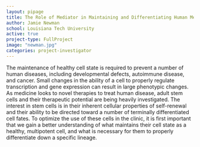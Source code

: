 ```yaml
---
layout: pipage
title: The Role of Mediator in Maintaining and Differentiating Human Mesenchymal Stem Ce
author: Jamie Newman
school: Louisiana Tech University
active: true
project-type: FullProject
image: "newman.jpg"
categories: project-investigator
---
```


<p>The maintenance of healthy cell state is required to prevent a number of human diseases, including developmental defects, autoimmune disease, and cancer. Small changes in the ability of a cell to properly regulate transcription and gene expression can result in large phenotypic changes. As medicine looks to novel therapies to treat human disease, adult stem cells and their therapeutic potential are being heavily investigated. The interest in stem cells is in their inherent cellular properties of self-renewal and their ability to be directed toward a number of terminally differentiated cell fates. To optimize the use of these cells in the clinic, it is first important that we gain a better understanding of what maintains their cell state as a healthy, multipotent cell, and what is necessary for them to properly differentiate down a specific lineage.</p>
